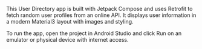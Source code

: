 This User Directory app is built with Jetpack Compose and uses Retrofit to fetch random user profiles from an online API. It displays user information in a modern Material3 layout with images and styling.

To run the app, open the project in Android Studio and click Run on an emulator or physical device with internet access.
